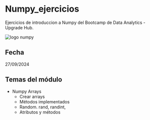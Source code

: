 # Numpy_ejercicios
 Ejercicios de introduccion a Numpy del Bootcamp de Data Analytics - Upgrade Hub. 

 ![logo numpy](https://blog.facialix.com/wp-content/uploads/2024/07/aprende-numpy-python-curso-gratis-udemy.jpg)

  ## Fecha
 27/09/2024

 ## Temas del módulo
 - Numpy Arrays
    - Crear arrays
    - Métodos implementados
    - Random. rand, randint, 
    - Atributos y métodos
